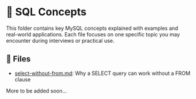 # 🧠 SQL Concepts

This folder contains key MySQL concepts explained with examples and real-world applications. Each file focuses on one specific topic you may encounter during interviews or practical use.

## 📄 Files

- [select-without-from.md](./select-without-from.md): Why a SELECT query can work without a FROM clause

More to be added soon...

